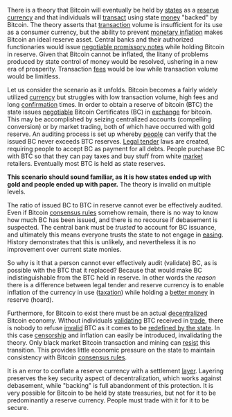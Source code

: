 There is a theory that Bitcoin will eventually be held by [states](Glossary#state) as a [reserve currency](https://en.wikipedia.org/wiki/Reserve_currency) and that individuals will [transact](Glossary#exchange) using state [money](Money-Taxonomy) "backed" by Bitcoin. The theory asserts that [transaction](Glossary#transaction) volume is insufficient for its use as a consumer currency, but the ability to prevent [monetary inflation](https://en.wikipedia.org/wiki/Monetary_inflation) makes Bitcoin an ideal reserve asset. Central banks and their authorized functionaries would issue [negotiable promissory notes](https://en.wikipedia.org/wiki/Promissory_note) while holding Bitcoin in reserve. Given that Bitcoin cannot be inflated, the litany of problems produced by state control of money would be resolved, ushering in a new era of prosperity. Transaction [fees](Glossary#fee) would be low while transaction volume would be limitless.

Let us consider the scenario as it unfolds. Bitcoin becomes a fairly widely utilized [currency](https://en.wikipedia.org/wiki/Currency) but struggles with low transaction volume, high fees and long [confirmation](Glossary#confirmation) times. In order to obtain a reserve of bitcoin (BTC) the state issues [negotiable](https://en.wikipedia.org/wiki/Negotiable_instrument) Bitcoin Certificates (BC) in [exchange](Glossary#exchange) for bitcoin. This may be accomplished by seizing centralized accounts (compelling conversion) or by market trading, both of which have occurred with gold reserve. An auditing process is set up whereby [people](Glossary#person) can verify that the issued BC never exceeds BTC reserves. [Legal tender](https://en.wikipedia.org/wiki/Legal_tender) laws are created, requiring people to accept BC as payment for all debts. People purchase BC with BTC so that they can pay taxes and buy stuff from white [market](Glossary#market) retailers. Eventually most BTC is held as state reserves.

**This scenario should sound familiar, as it is how states ended up with gold and people ended up with paper.** The theory is invalid on multiple levels.

The ratio of issued BC to BTC in reserve cannot ever be effectively audited. Even if Bitcoin [consensus rules](Glossary#consensus-rules) somehow remain, there is no way to know how much BC has been issued, and there is no recourse if debasement is suspected. The central bank must be *trusted* to account for BC issuance, and ultimately this means everyone trusts the state to not engage in [easing](https://en.wikipedia.org/wiki/Quantitative_easing). History demonstrates that this is unlikely, and nevertheless it is no improvement over current state monies.

So why is it that a person cannot ever effectively audit (validate) BC, as is possible with the BTC that it replaced? Because that would make BC indistinguishable from the BTC held in reserve. In other words the *reason* there is a difference between legal tender and reserve currency is to enable inflation of the currency in use ([taxation](https://en.wikipedia.org/wiki/Seigniorage)) while holding a [better money](https://en.wikipedia.org/wiki/Gresham%27s_law) in reserve (hoard).

Furthermore, for Bitcoin to exist there must be an actual [decentralized](Glossary#centralization) Bitcoin economy. Without individuals [validating](Glossary#validation) BTC received in [trade](Glossary#trade), there is nobody to refuse [invalid](Glossary#validity) BTC as it comes to be [redefined by the state](Fedcoin-Objectives). In this case [censorship](Censorship-Resistance-Property) and inflation can easily be introduced, invalidating the theory. Only black market Bitcoin transaction and mining can [resist](Axiom-of-Resistance) this transition. This provides little economic pressure on the state to maintain consistency with Bitcoin [consensus rules](Glossary#consensus-rules).

It is an error to conflate a reserve currency with a settlement [layer](Glossary#layering). Layering preserves the key security aspect of decentralization, which works against debasement, while "backing" is full abandonment of this protection. It is very possible for Bitcoin to be held by state treasuries, but not for it to be predominantly a reserve currency. People must trade with it for it to be secure.